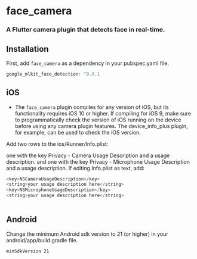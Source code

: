 # face_camera

### A Flutter camera plugin that detects face in real-time.

## Installation
First, add `face_camera` as a dependency in your pubspec.yaml file.

```dart  
google_mlkit_face_detection: ^0.0.1
```

## iOS
* The `face_camera` plugin compiles for any version of iOS, but its functionality requires iOS 10 or higher. If compiling for iOS 9, make sure to programmatically check the version of iOS running on the device before using any camera plugin features. The device_info_plus plugin, for example, can be used to check the iOS version.

Add two rows to the ios/Runner/Info.plist:

one with the key Privacy - Camera Usage Description and a usage description.
and one with the key Privacy - Microphone Usage Description and a usage description.
If editing Info.plist as text, add:

```dart  
<key>NSCameraUsageDescription</key>
<string>your usage description here</string>
<key>NSMicrophoneUsageDescription</key>
<string>your usage description here</string>
  
```


## Android
Change the minimum Android sdk version to 21 (or higher) in your android/app/build.gradle file.

```
minSdkVersion 21
```

